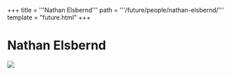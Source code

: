 +++
title = '''Nathan Elsbernd'''
path = '''/future/people/nathan-elsbernd/'''
template = "future.html"
+++

<h1>Nathan Elsbernd</h1>

<img src="https://custom.cvent.com/C3A4539B19F74ABCB6FCE437F6BC0A74/files/event/910aaf2914d44586a56fbd0b3b2c31c0/a11db545d25d4613ba943dc30114f10a.jpg">

